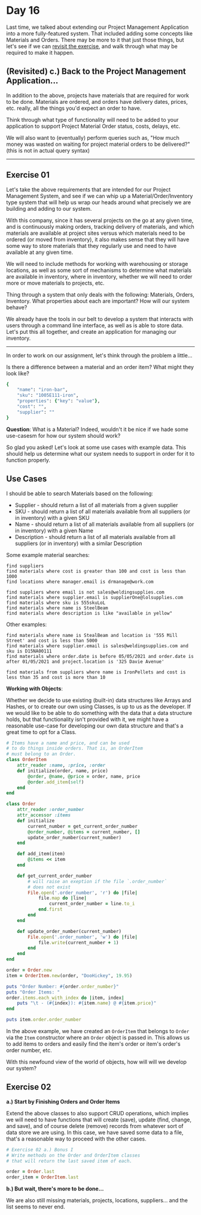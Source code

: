 # Day 16  
  
Last time, we talked about extending our Project Management Application into a more fully-featured system. That included adding some concepts like Materials and Orders. There may be more to it that just those things, but let's see if we can [revisit the exercise](https://github.com/compsciacademy/fulltime-program-2021-Q2/tree/main/Week03/Day15#day-15), and walk through what may be required to make it happen.  
  


## (Revisited) c.) Back to the Project Management Application...

In addition to the above, projects have materials that are required for work to be done. Materials are ordered, and orders have delivery dates, prices, etc. really, all the things you'd expect an order to have.

Think through what type of functionality will need to be added to your application to support Project Material Order status, costs, delays, etc.

We will also want to (eventually) perform queries such as, "How much money was wasted on waiting for project material orders to be delivered?" (this is not in actual query syntax)  
  
---

## Exercise 01  
  
Let's take the above requirements that are intended for our Project Management System, and see if we can whip up a Material/Order/Inventory type system that will help us wrap our heads around what precisely we are building and adding to our system.  
  
With this company, since it has several projects on the go at any given time, and is continuously making orders, tracking delivery of materials, and which materials are available at project sites versus which materials need to be ordered (or moved from inventory), it also makes sense that they will have some way to store materials that they regularly use and need to have available at any given time.  
  
We will need to include methods for working with warehousing or storage locations, as well as some sort of mechanisms to determine what materials are available in inventory, where in inventory, whether we will need to order more or move materials to projects, etc.  
  
Thing through a system that only deals with the following: Materials, Orders, Inventory. What properties about each are important? How will our system behave?  
  
We already have the tools in our belt to develop a system that interacts with users through a command line interface, as well as is able to store data. Let's put this all together, and create an application for managing our inventory.  
  
---

In order to work on our assignment, let's think through the problem a little...  
  
Is there a difference between a material and an order item? What might they look like?  
```ruby
{
    "name": "iron-bar",
    "sku": "1005E111-iron",
    "properties": {"key": "value"},
    "cost": "",
    "supplier": ""
}
```

**Question**: What is a Material? Indeed, wouldn't it be nice if we hade some use-casesm for how our system should work?  
  
So glad you asked! Let's look at some use cases with example data. This should help us determine what our system needs to support in order for it to function properly.  
  
## Use Cases  
  
I should be able to search Materials based on the following:  
  
  * Supplier - should return a list of all materials from a given supplier
  * SKU - should return a list of all materials available from all suppliers (or in inventory) with a given SKU
  * Name - should return a list of all materials available from all suppliers (or in inventory) with a given Name
  * Description - should return a list of all materials available from all suppliers (or in inventory) with a similar Description

Some example material searches:  
  
```
find suppliers
find materials where cost is greater than 100 and cost is less than 1000
find locations where manager.email is drmanage@work.com

find suppliers where email is not sales@weldingsupplies.com
find materials where supplier.email is supplierOne@lolsupplies.com
find materials where sku is 555skuLoL
find materials where name is SteelBeam
find materials where description is like "available in yellow"
```

Other examples:  
```
find materials where name is StealBeam and location is '555 Mill Street' and cost is less than 5000
find materials where supplier.email is sales@weldingsupplies.com and sku is D15NA00111
find materials where order.date is before 05/05/2021 and order.date is after 01/05/2021 and project.location is '325 Davie Avenue'

find materials from suppliers where name is IronPellets and cost is less than 35 and cost is more than 10
```

**Working with Objects**:  
  
Whether we decide to use existing (built-in) data structures like Arrays and Hashes, or to create our own using Classes,
is up to us as the developer. If we would like to be able to do something with the data that a data structure holds, but
that functionality isn't provided with it, we might have a reasonable use-case for developing our own data structure and
that's a great time to opt for a Class.  
  
```ruby  
# Items have a name and price, and can be used
# to do things inside orders. That is, an OrderItem
# must belong to an Order.
class OrderItem
    attr_reader :name, :price, :order
    def initialize(order, name, price)
        @order, @name, @price = order, name, price
        @order.add_item(self)
    end
end

class Order
    attr_reader :order_number
    attr_accessor :items
    def initialize
        current_number = get_current_order_number
        @order_number, @items = current_number, []
        update_order_number(current_number)
    end

    def add_item(item)
        @items << item
    end

    def get_current_order_number
        # will raise an exeption if the file `.order_number`
        # does not exist
        File.open('.order_number', 'r') do |file|
            file.map do |line| 
                current_order_number = line.to_i
            end.first
        end
    end

    def update_order_number(current_number)
        File.open('.order_number', 'w') do |file|
            file.write(current_number + 1)
        end
    end
end

order = Order.new
item = OrderItem.new(order, "DooHickey", 19.95)

puts "Order Number: #{order.order_number}"
puts "Order Items: "
order.items.each_with_index do |item, index|
    puts "\t - (#{index}): #{item.name} @ #{item.price}"
end

puts item.order.order_number
```

In the above example, we have created an `OrderItem` that belongs to `Order` via the `Item`
constructor where an `Order` object is passed in. This allows us to add items to orders and
easily find the item's order or item's order's order number, etc.  
  
With this newfound view of the world of objects, how will will we develop our system?  
  
## Exercise 02
  
**a.) Start by Finishing Orders and Order Items**  
  
Extend the above classes to also support CRUD operations, which implies we will need to have functions that will create (save), update (find, change, and save), and of course delete (remove) records from whatever sort of data store we are using. In this case, we have saved some data to a file, that's a reasonable way to proceed with the other cases.  
  
```ruby
# Exercise 02 a.) Bonus I
# Write methods on the Order and OrderItem classes
# that will return the last saved item of each.  

order = Order.last
order_item = OrderItem.last
``` 
  
**b.) But wait, there's more to be done...**  
   
We are also still missing materials, projects, locations, suppliers... and the list seems to never end.    
  